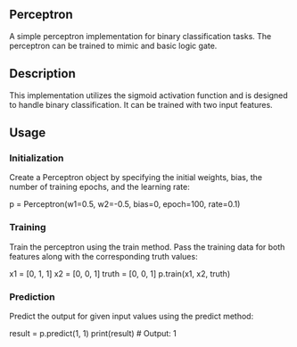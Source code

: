 ## Perceptron
A simple perceptron implementation for binary classification tasks. The perceptron can be trained to mimic and basic logic gate.

## Description
This implementation utilizes the sigmoid activation function and is designed to handle binary classification. It can be trained with two input features.

## Usage
### Initialization
Create a Perceptron object by specifying the initial weights, bias, the number of training epochs, and the learning rate:

p = Perceptron(w1=0.5, w2=-0.5, bias=0, epoch=100, rate=0.1)

### Training
Train the perceptron using the train method. Pass the training data for both features along with the corresponding truth values:

x1 = [0, 1, 1]
x2 = [0, 0, 1]
truth = [0, 0, 1]
p.train(x1, x2, truth)

### Prediction
Predict the output for given input values using the predict method:

result = p.predict(1, 1)
print(result)  # Output: 1
